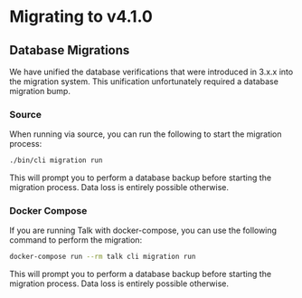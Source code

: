 # Migrating to v4.1.0


## Database Migrations

We have unified the database verifications that were introduced in 3.x.x into
the migration system. This unification unfortunately required a database
migration bump.

### Source

When running via source, you can run the following to start the migration
process:

```bash
./bin/cli migration run
```
This will prompt you to perform a database backup before starting the migration
process. Data loss is entirely possible otherwise.


### Docker Compose

If you are running Talk with docker-compose, you can use the following command
to perform the migration:

```bash
docker-compose run --rm talk cli migration run
```
This will prompt you to perform a database backup before starting the migration
process. Data loss is entirely possible otherwise.


